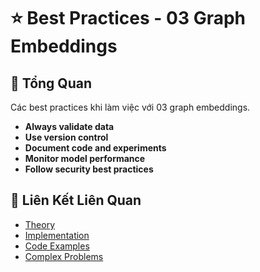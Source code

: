 # ⭐ Best Practices - 03 Graph Embeddings

## 🎯 Tổng Quan

Các best practices khi làm việc với 03 graph embeddings.

- **Always validate data**
- **Use version control**
- **Document code and experiments**
- **Monitor model performance**
- **Follow security best practices**

## 🔗 Liên Kết Liên Quan

- [Theory](./THEORY_03_graph_embeddings.md)
- [Implementation](./IMPLEMENTATION_03_graph_embeddings.md)
- [Code Examples](./CODE_EXAMPLES_03_graph_embeddings.md)
- [Complex Problems](./COMPLEX_PROBLEMS.md)
